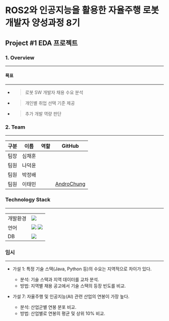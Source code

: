 # ROS2와 인공지능을 활용한 자율주행 로봇 개발자 양성과정 8기

## Project #1 EDA 프로젝트

### 1. Overview
---

#### 묙표
--- 
- > 로봇 SW 개발자 채용 수요 분석
- > 개인별 취업 선택 기준 제공
- > 추가 개발 역량 판단


### 2. Team 
---

| 구분 | 이름 | 역할 | GitHub |
| --- | --- | ------ | ------- |
| 팀장 | 심채훈 |   ||
| 팀원 | 나덕윤 |   ||
| 팀원 | 박정배 |   ||
| 팀원 | 이태민 |   | [AndroChung]("https://github.com/AndroChung") |

### Technology Stack
---
|     |     |
| --- | --- |
| 개발환경 | <img src="https://img.shields.io/badge/Ubuntu-E95420?style=for-the-badge&logo=Ubuntu&logoColor=white"> 
| 언어 | <img src="https://img.shields.io/badge/Python-3776AB?style=for-the-badge&logo=python&logoColor=white"> <img src="https://img.shields.io/badge/Jupyter-F37626?style=for-the-badge&logo=jupyter&logoColor=white">
| DB | <img src="https://img.shields.io/badge/MySQL-4479A1?style=for-the-badge&logo=mysql&logoColor=white">


### 임시
---

- 가설 1: 특정 기술 스택(Java, Python 등)의 수요는 지역적으로 차이가 있다.
    - 분석: 기술 스택과 지역 데이터를 교차 분석.
    - 방법: 지역별 채용 공고에서 기술 스택의 등장 빈도를 비교.

- 가설 7: 자율주행 및 인공지능(AI) 관련 산업의 연봉이 가장 높다.
    - 분석: 산업군별 연봉 분포 비교.
    - 방법: 산업별로 연봉의 평균 및 상위 10% 비교.